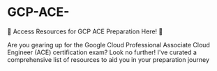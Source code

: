 # GCP-ACE-
🌟 Access Resources for GCP ACE Preparation Here! 🌟

Are you gearing up for the Google Cloud Professional Associate Cloud Engineer (ACE) certification exam? Look no further! I've curated a comprehensive list of resources to aid you in your preparation journey
